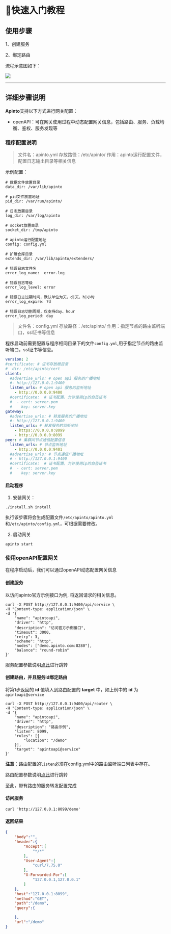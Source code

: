 # 🚀快速入门教程

## 使用步骤

1、创建服务

2、绑定路由

流程示意图如下：

![](http://data.eolinker.com/course/L5fNXYw3a7449f979534a6dc7e631cf1f67756bb3afadd9.png)

--------------

## 详细步骤说明

**Apinto**支持以下方式进行网关配置：

* openAPI：可在网关使用过程中动态配置网关信息，包括路由、服务、负载均衡、鉴权、服务发现等

### 程序配置说明

> 文件名：apinto.yml
> 存放路径：/etc/apinto/
> 作用：apinto运行配置文件，配置日志输出目录等相关信息

示例配置：
```
# 数据文件放置目录
data_dir: /var/lib/apinto

# pid文件放置地址
pid_dir: /var/run/apinto/

# 日志放置目录
log_dir: /var/log/apinto

# socket放置目录
socket_dir: /tmp/apinto

# apinto运行配置地址
config: config.yml

# 扩展仓库目录
extends_dir: /var/lib/apinto/extenders/

# 错误日志文件名
error_log_name:  error.log

# 错误日志等级
error_log_level: error

# 错误日志过期时间，默认单位为天，d|天，h|小时
error_log_expire: 7d

# 错误日志切割周期，仅支持day、hour
error_log_period: day
```

> 文件名：config.yml
> 存放路径：/etc/apinto/
> 作用：指定节点的路由监听端口，ssl证书等信息

程序启动前需要配置与程序相同目录下的文件`config.yml`,用于指定节点的路由监听端口，ssl证书等信息。

```yaml
version: 2
#certificate: # 证书存放根目录
#  dir: /etc/apinto/cert
client:
  #advertise_urls: # open api 服务的广播地址
  #- http://127.0.0.1:9400
  listen_urls: # open api 服务的监听地址
    - http://0.0.0.0:9400
  #certificate:  # 证书配置，允许使用ip的自签证书
  #  - cert: server.pem
  #    key: server.key
gateway:
  #advertise_urls: # 转发服务的广播地址
  #- http://127.0.0.1:9400
  listen_urls: # 转发服务的监听地址
    - https://0.0.0.0:8099
    - http://0.0.0.0:8099
peer: # 集群间节点通信配置信息
  listen_urls: # 节点监听地址
    - http://0.0.0.0:9401
  #advertise_urls: # 节点通信广播地址
  # - http://127.0.0.1:9400
  #certificate:  # 证书配置，允许使用ip的自签证书
  #  - cert: server.pem
  #    key: server.key

```

#### 启动程序

1. 安装网关：
```shell
./install.sh install
```
执行该步骤将会生成配置文件`/etc/apinto/apinto.yml`和`/etc/apinto/config.yml`，可根据需要修改。

2. 启动网关
```shell
apinto start
```


### 使用openAPI配置网关

在程序启动后，我们可以通过openAPI动态配置网关信息

#### 创建服务

以访问apinto官方示例接口为例, 将返回请求的相关信息。

```shell
curl -X POST http://127.0.0.1:9400/api/service \
-H "Content-type: application/json" \
-d '{
    "name": "apintoapi",
    "driver": "http",
    "description": "访问官方示例接口",
    "timeout": 3000,
    "retry": 3,
    "scheme": "http",
    "nodes": ["demo.apinto.com:8280"],
    "balance": "round-robin"
}'
```

服务配置参数说明[点此](/docs/apinto/service/http.md)进行跳转



#### 创建路由，并且服务id绑定路由

将第1步返回的 **id** 值填入到路由配置的 **target** 中，如上例中的 **id** 为 `apintoapi@service`

```shell
curl -X POST http://127.0.0.1:9400/api/router \
-H "Content-type: application/json" \
-d '{
    "name": "apintoapi",
    "driver": "http",
    "description": "路由示例",
    "listen": 8099,
    "rules": [{
        "location": "/demo"
    }],
    "target": "apintoapi@service"
}'
```

**注意**：路由配置的`listen`必须在config.yml中的路由监听端口列表中存在。

路由配置参数说明[点此](/docs/apinto/router/http.md)进行跳转


至此，带有路由的服务转发配置完成

#### 访问服务

```shell
curl 'http://127.0.0.1:8099/demo'
```

#### 返回结果

```json
{
    "body":"",
    "header":{
        "Accept":[
            "*/*"
        ],
        "User-Agent":[
            "curl/7.75.0"
        ],
        "X-Forwarded-For":[
            "127.0.0.1,127.0.0.1"
        ]
    },
    "host":"127.0.0.1:8099",
    "method":"GET",
    "path":"/demo",
    "query":{

    },
    "url":"/demo"
}
```

